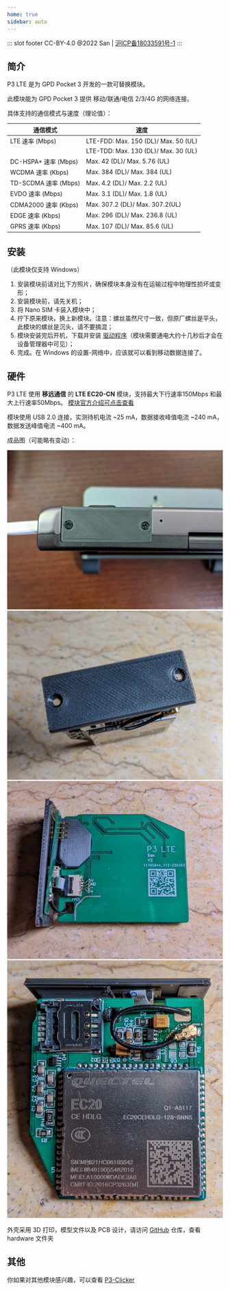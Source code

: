 ```yaml
---
home: true
sidebar: auto
---
```


::: slot footer
CC-BY-4.0 @2022 San | <a href="https://beian.miit.gov.cn" target="_blank">沪ICP备18033591号-1</a>
:::

## 简介

P3 LTE 是为 GPD Pocket 3 开发的一款可替换模块。

此模块能为 GPD Pocket 3 提供 移动/联通/电信 2/3/4G 的网络连接。

具体支持的通信模式与速度（理论值）：

| 通信模式               | 速度                                   |
|--------------------|--------------------------------------|
| LTE 速率 (Mbps)      | LTE-FDD: Max. 150 (DL)/ Max. 50 (UL) |
|                    | LTE-TDD: Max. 130 (DL)/ Max. 30 (UL) |
| DC-HSPA+ 速率 (Mbps) | Max. 42 (DL)/ Max. 5.76 (UL)         |
| WCDMA 速率 (Kbps)    | Max. 384 (DL)/ Max. 384 (UL)         |
| TD-SCDMA 速率 (Mbps) | Max. 4.2 (DL)/ Max. 2.2 (UL)         |
| EVDO 速率 (Mbps)     | Max. 3.1 (DL)/ Max. 1.8 (UL)         |
| CDMA2000 速率 (Kbps) | Max. 307.2 (DL)/ Max. 307.2(UL)      |
| EDGE 速率 (Kbps)     | Max. 296 (DL)/ Max. 236.8 (UL)       |
| GPRS 速率 (Kbps)     | Max. 107 (DL)/ Max. 85.6 (UL)        |

## 安装

（此模块仅支持 Windows）

1. 安装模块前请对比下方照片，确保模块本身没有在运输过程中物理性损坏或变形；
2. 安装模块前，请先关机；
3. 将 Nano SIM 卡装入模块中；
4. 拧下原来模块，换上新模块。注意：螺丝虽然尺寸一致，但原厂螺丝是平头，此模块的螺丝是沉头，请不要搞混；
5. 模块安装完后开机，下载并安装 [驱动程序](../hardware/Quectel_LTE&5G_Windows_USB_Driver_V2.2.4.zip)（模块需要通电大约十几秒后才会在设备管理器中可见）；
6. 完成。在 Windows 的设置-网络中，应该就可以看到移动数据连接了。

## 硬件

P3 LTE 使用 __移远通信__ 的 __LTE EC20-CN__ 模块，支持最大下行速率150Mbps 和最大上行速率50Mbps。
[模块官方介绍可点击查看](https://www.quectel.com/cn/product/ec20-cn)

模块使用 USB 2.0 连接，实测待机电流 ~25 mA，数据接收峰值电流 ~240 mA，数据发送峰值电流 ~400 mA。

成品图（可能略有变动）：

<img alt="Demo4" src="../hardware/demo/Demo4.jpg" width="600">
<img alt="Demo3" src="../hardware/demo/Demo3.jpg" width="600">
<img alt="Demo1" src="../hardware/demo/Demo1.jpg" width="600">
<img alt="Demo2" src="../hardware/demo/Demo2.jpg" width="600">

外壳采用 3D 打印，模型文件以及 PCB 设计，请访问 [GitHub](https://github.com/zhujunsan/p3-lte) 仓库，查看 hardware 文件夹

## 其他

你如果对其他模块感兴趣，可以查看 [P3-Clicker](https://p3-clicker.wulige.com)

